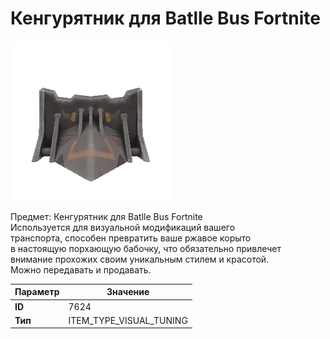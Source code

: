 # Кенгурятник для Batlle Bus Fortnite

![Item Image](../img/7624.webp?raw=true)

Предмет: Кенгурятник для Batlle Bus Fortnite<br>Используется для визуальной модификаций вашего<br>транспорта, способен превратить ваше ржавое корыто<br>в настоящую порхающую бабочку, что обязательно привлечет<br>внимание прохожих своим уникальным стилем и красотой.<br>Можно передавать и продавать.


| Параметр | Значение |
|----------|----------|
| **ID** | 7624 |
| **Тип** | ITEM_TYPE_VISUAL_TUNING |

